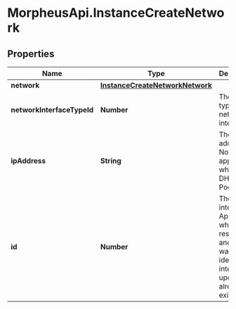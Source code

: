 # MorpheusApi.InstanceCreateNetwork

## Properties

Name | Type | Description | Notes
------------ | ------------- | ------------- | -------------
**network** | [**InstanceCreateNetworkNetwork**](InstanceCreateNetworkNetwork.md) |  | 
**networkInterfaceTypeId** | **Number** | The id of type of the network interface. | [optional] 
**ipAddress** | **String** | The ip address. Not applicable when using DHCP or IP Pools. | [optional] 
**id** | **Number** | The interface id. Applicable when resizing and you want to identify an interface to update that already exists. | [optional] 


